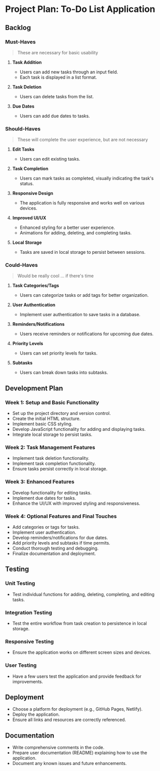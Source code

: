 # Project Plan: To-Do List Application

## Backlog

### Must-Haves

> These are necessary for basic usability

1. **Task Addition**
   - Users can add new tasks through an input field.
   - Each task is displayed in a list format.

2. **Task Deletion**
   - Users can delete tasks from the list.
3. **Due Dates**
   - Users can add due dates to tasks.



### Should-Haves

> These will complete the user experience, but are not necessary

1. **Edit Tasks**
   - Users can edit existing tasks.

2. **Task Completion**
   - Users can mark tasks as completed, visually indicating the task's status.

3. **Responsive Design**
   - The application is fully responsive and works well on various devices.

4. **Improved UI/UX**
   - Enhanced styling for a better user experience.
   - Animations for adding, deleting, and completing tasks.
5. **Local Storage**
   - Tasks are saved in local storage to persist between sessions.

### Could-Haves

> Would be really cool ... if there's time

1. **Task Categories/Tags**
   - Users can categorize tasks or add tags for better organization.

2. **User Authentication**
   - Implement user authentication to save tasks in a database.

3. **Reminders/Notifications**
   - Users receive reminders or notifications for upcoming due dates.

4. **Priority Levels**
   - Users can set priority levels for tasks.

5. **Subtasks**
   - Users can break down tasks into subtasks.

## Development Plan

### Week 1: Setup and Basic Functionality
- Set up the project directory and version control.
- Create the initial HTML structure.
- Implement basic CSS styling.
- Develop JavaScript functionality for adding and displaying tasks.
- Integrate local storage to persist tasks.

### Week 2: Task Management Features
- Implement task deletion functionality.
- Implement task completion functionality.
- Ensure tasks persist correctly in local storage.

### Week 3: Enhanced Features
- Develop functionality for editing tasks.
- Implement due dates for tasks.
- Enhance the UI/UX with improved styling and responsiveness.

### Week 4: Optional Features and Final Touches
- Add categories or tags for tasks.
- Implement user authentication.
- Develop reminders/notifications for due dates.
- Add priority levels and subtasks if time permits.
- Conduct thorough testing and debugging.
- Finalize documentation and deployment.

## Testing

### Unit Testing
- Test individual functions for adding, deleting, completing, and editing tasks.

### Integration Testing
- Test the entire workflow from task creation to persistence in local storage.

### Responsive Testing
- Ensure the application works on different screen sizes and devices.

### User Testing
- Have a few users test the application and provide feedback for improvements.

## Deployment
- Choose a platform for deployment (e.g., GitHub Pages, Netlify).
- Deploy the application.
- Ensure all links and resources are correctly referenced.

## Documentation
- Write comprehensive comments in the code.
- Prepare user documentation (README) explaining how to use the application.
- Document any known issues and future enhancements.
